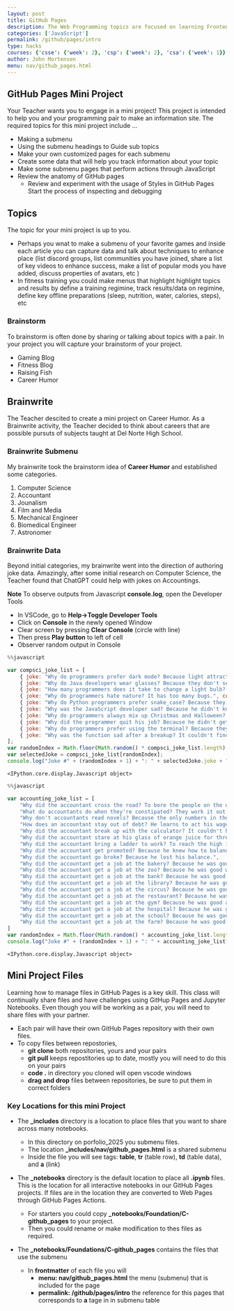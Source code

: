 ```yaml
---
layout: post
title: GitHub Pages
description: The Web Programming topics are focused on learning Frontend programming, GitHub Pages, and Jupyter Notebooks.
categories: ['JavaScript']
permalink: /github/pages/intro
type: hacks 
courses: {'csse': {'week': 2}, 'csp': {'week': 2}, 'csa': {'week': 1}}
author: John Mortensen
menu: nav/github_pages.html
---
```


## GitHub Pages Mini Project

Your Teacher wants you to engage in a mini project!  This project is intended to help you and your programming pair to make an information site.  The required topics for this mini project include ...

- Making a submenu
- Using the submenu headings to Guide sub topics
- Make your own customized pages for each submenu
- Create some data that will help you track information about your topic
- Make some submenu pages that perform actions through JavaScript
- Review the anatomy of GitHub pages
  - Review and experiment with the usage of Styles in GitHub Pages
Start the process of inspecting and debugging

## Topics

The topic for your mini project is up to you.
- Perhaps you wnat to make a submenu of your favorite games and inside each article you can capture data and talk about techniques to enhance place (list discord groups, list communities you have joined, share a list of key videos to enhance success, make a list of popular mods you have added, discuss properties of avatars, etc )  
- In fitness training you could make menus that highlight highlight topics and results by define a training regimine, track results/data on regimine, define key offline preparations (sleep, nutrition, water, calories, steps), etc


### Brainstorm

To brainstorm is often done by sharing or talking about topics with a pair.  In your project you will capture your brainstorm of your project.

- Gaming Blog
- Fitness Blog
- Raising Fish
- Career Humor

## Brainwrite 

The Teacher descited to create a mini project on Career Humor.  As a Brainwrite activity, the Teacher decided to think about careers that are possible pursuts of subjects taught at Del Norte High School.

### Brainwrite Submenu

My brainwrite took the brainstorm idea of **Career Humor** and established some categories.   

1. Computer Science
2. Accountant
3. Jounalism
4. Film and Media
5. Mechanical Engineer
6. Biomedical Engineer
7. Astronomer


### Brainwrite Data

Beyond initial categories, my brainwrite went into the direction of authoring joke data.  Amazingly, after some initial research on Computer Science, the Teacher found that ChatGPT could help with jokes on Accountings.

**Note** To observe outputs from Javascript **console.log**, open the Developer Tools
  - In VSCode, go to **Help->Toggle Developer Tools**
  - Click on **Console** in the newly opened Window
  - Clear screen by pressing **Clear Console** (circle with line)
  - Then press **Play button** to left of cell
  - Observer random output in Console


```javascript
%%javascript

var compsci_joke_list = [
    { joke: "Why do programmers prefer dark mode? Because light attracts bugs.", complexity: "O(1)" },
    { joke: "Why do Java developers wear glasses? Because they don't see sharp.", complexity: "O(1)" },
    { joke: "How many programmers does it take to change a light bulb? None, that's a hardware problem.", complexity: "O(1)" },
    { joke: "Why do programmers hate nature? It has too many bugs.", complexity: "O(n)" },
    { joke: "Why do Python programmers prefer snake_case? Because they can't C.", complexity: "O(1)" },
    { joke: "Why was the JavaScript developer sad? Because he didn't know how to 'null' his feelings.", complexity: "O(1)" },
    { joke: "Why do programmers always mix up Christmas and Halloween? Because Oct 31 == Dec 25.", complexity: "O(1)" },
    { joke: "Why did the programmer quit his job? Because he didn't get arrays.", complexity: "O(n)" },
    { joke: "Why do programmers prefer using the terminal? Because they don't like Windows.", complexity: "O(1)" },
    { joke: "Why was the function sad after a breakup? It couldn't find its closure.", complexity: "O(1)" }
];
var randomIndex = Math.floor(Math.random() * compsci_joke_list.length);
var selectedJoke = compsci_joke_list[randomIndex];
console.log("Joke #" + (randomIndex + 1) + ": " + selectedJoke.joke + " (Complexity: " + selectedJoke.complexity + ")");
```


    <IPython.core.display.Javascript object>



```javascript
%%javascript

var accounting_joke_list = [
    "Why did the accountant cross the road? To bore the people on the other side.",
    "What do accountants do when they're constipated? They work it out with a pencil.",
    "Why don't accountants read novels? Because the only numbers in them are page numbers.",
    "How does an accountant stay out of debt? He learns to act his wage.",
    "Why did the accountant break up with the calculator? It couldn't handle his complex calculations.",
    "Why did the accountant stare at his glass of orange juice for three hours? Because on the box it said 'concentrate'.",
    "Why did the accountant bring a ladder to work? To reach the high interest rates.",
    "Why did the accountant get promoted? Because he knew how to balance his work and play.",
    "Why did the accountant go broke? Because he lost his balance.",
    "Why did the accountant get a job at the bakery? Because he was good at making dough.",
    "Why did the accountant get a job at the zoo? Because he was good with cheetahs.",
    "Why did the accountant get a job at the bank? Because he was good at counting on it.",
    "Why did the accountant get a job at the library? Because he was good at keeping books.",
    "Why did the accountant get a job at the circus? Because he was good at juggling numbers.",
    "Why did the accountant get a job at the restaurant? Because he was good at serving up the numbers.",
    "Why did the accountant get a job at the gym? Because he was good at working out the numbers.",
    "Why did the accountant get a job at the hospital? Because he was good at taking care of the accounts.",
    "Why did the accountant get a job at the school? Because he was good at teaching the numbers.",
    "Why did the accountant get a job at the farm? Because he was good at counting the chickens before they hatched."
]
var randomIndex = Math.floor(Math.random() * accounting_joke_list.length);
console.log("Joke #" + (randomIndex + 1) + ": " + accounting_joke_list[randomIndex]);
```


    <IPython.core.display.Javascript object>


## Mini Project Files

Learning how to manage files in GitHub Pages is a key skill.  This class will continually share files and have challenges using GitHup Pages and Jupyter Notebooks.  Even though you will be working as a pair, you will need to share files with your partner.
- Each pair will have their own GitHub Pages repository with their own files.
- To copy files between repostories, 
  - **git clone** both repositories, yours and your pairs
  - **git pull** keeps repostitories up to date, mostly you will need to do this on your pairs
  - **code .** in directory you cloned will open vscode windows 
  - **drag and drop** files between repositories, be sure to put them in correct folders

### Key Locations for this mini Project

- The **_includes** directory is a location to place files that you want to share across many notebooks.  
  - In this directory on porfolio_2025 you submenu files.
  - The location **_includes/nav/github_pages.html** is a shared submenu
  - Inside the file you will see tags: **table**, **tr** (table row), **td** (table data), and **a** (link) 

- The **_notebooks** directory is the default location to place all **.ipynb** files.  This is the location for all interactive notebooks in our GitHub Pages projects.  If files are in the location they are converted to Web Pages through GitHub Pages Actions.
  - For starters you could copy **_notebooks/Foundation/C-github_pages** to your project.
  - Then you could rename or make modification to thes files as required.


- The **_notebooks/Foundations/C-github_pages** contains the files that use the submenu
  - In **frontmatter** of each file you will 
    - **menu: nav/github_pages.html** the menu (submenu) that is included for the page
    - **permalink: /github/pages/intro** the reference for this pages that corresponds to **a** tage in in submenu table




